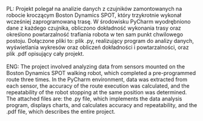 PL: Projekt polegał na analizie danych z czujników zamontowanych na robocie kroczącym Boston Dynamics SPOT, który trzykrotnie wykonał wcześniej zaprogramowaną trasę. W środowisku PyCharm wyodrębniono dane z każdego czujnika, obliczono dokładność wykonania trasy oraz określono powtarzalność trafiania robota w ten sam punkt chwilowego postoju. Dołączone pliki to: plik .py, realizujący program do analizy danych, wyświetlania wykresów oraz obliczeń dokładności i powtarzalności, oraz plik .pdf opisujący cały projekt.
<br><br>
ENG: The project involved analyzing data from sensors mounted on the Boston Dynamics SPOT walking robot, which completed a pre-programmed route three times. In the PyCharm environment, data was extracted from each sensor, the accuracy of the route execution was calculated, and the repeatability of the robot stopping at the same position was determined. The attached files are: the .py file, which implements the data analysis program, displays charts, and calculates accuracy and repeatability, and the .pdf file, which describes the entire project.

